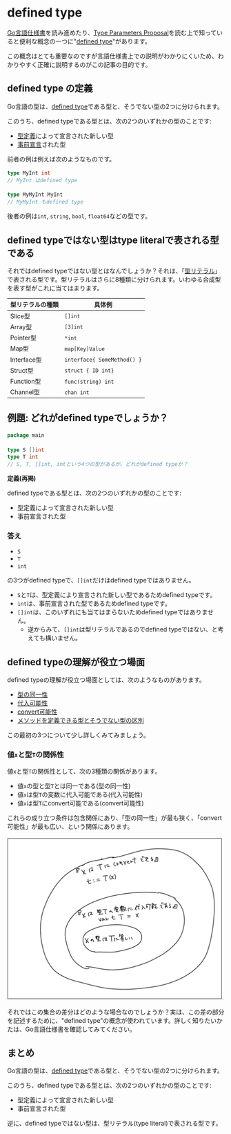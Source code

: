 # defined type

[Go言語仕様書](https://golang.org/ref/spec)を読み進めたり、[Type Parameters Proposal](https://go.googlesource.com/proposal/+/refs/heads/master/design/go2draft-type-parameters.md)を読む上で知っていると便利な概念の一つに"[defined type](https://golang.org/ref/spec#Type_definitions)"があります。

この概念はとても重要なのですが言語仕様書上での説明がわかりにくいため、わかりやすく正確に説明するのがこの記事の目的です。

## defined type の定義

Go言語の型は、[defined type](https://golang.org/ref/spec#Type_definitions)である型と、そうでない型の2つに分けられます。

このうち、defined typeである型とは、次の2つのいずれかの型のことです:

- [型定義](https://golang.org/ref/spec#Type_definitions)によって宣言された新しい型
- [事前宣言](https://golang.org/ref/spec#Predeclared_identifiers)された型

前者の例は例えば次のようなものです。

```go
type MyInt int
// MyInt はdefined type

type MyMyInt MyInt
// MyMyInt もdefined type
```

後者の例は`int`, `string`, `bool`, `float64`などの型です。


## defined typeではない型はtype literalで表される型である

それではdefined typeではない型とはなんでしょうか？それは、「[型リテラル](https://golang.org/ref/spec#TypeLit)」で表される型です。型リテラルはさらに8種類に分けられます。いわゆる合成型を表す型がこれに当てはまります。

| 型リテラルの種類 | 具体例 |
| ---- | ---- |
| Slice型 | `[]int` | 
| Array型| `[3]int`| 
| Pointer型| `*int`| 
| Map型| `map[Key]Value`| 
| Interface型| `interface{ SomeMethod() }`| 
| Struct型| `struct { ID int}`| 
| Function型| `func(string) int`| 
| Channel型| `chan int`| 

## 例題: どれがdefined typeでしょうか？

```go
package main

type S []int
type T int
// S, T, []int, intという4つの型があるが、どれがdefined typeか？
```

**定義(再掲)**

defined typeである型とは、次の2つのいずれかの型のことです:

- 型定義によって宣言された新しい型
- 事前宣言された型

### 答え

- `S`
- `T`
- `int`

の3つがdefined typeで、`[]int`だけはdefined typeではありません。

- `S`と`T`は、型定義により宣言された新しい型であるためdefined typeです。
- `int`は、事前宣言された型であるためdefined typeです。
- `[]int`は、このいずれにも当てはまらないためdefined typeではありません。
  - 逆からみて、`[]int`は型リテラルであるのでdefined typeではない、と考えても構いません。

## defined typeの理解が役立つ場面

defined typeの理解が役立つ場面としては、次のようなものがあります。

- [型の同一性](https://golang.org/ref/spec#Type_identity)
- [代入可能性](https://golang.org/ref/spec#Assignability)
- [convert可能性](https://golang.org/ref/spec#Conversions)
- [メソッドを定義できる型とそうでない型の区別](https://golang.org/ref/spec#Method_declarations)

この最初の3つについて少し詳しくみてみましょう。

### 値`x`と型`T`の関係性

値`x`と型`T`の関係性として、次の3種類の関係があります。

- 値`x`の型と型`T`とは同一である(型の同一性)
- 値`x`は型`T`の変数に代入可能である(代入可能性)
- 値`x`は型`T`にconvert可能である(convert可能性)

これらの成り立つ条件は包含関係にあり、「型の同一性」が最も狭く、「convert可能性」が最も広い、という関係にあります。

![値xと型Tの関係性](./go-definedtypes.png)


それではこの集合の差分はどのような場合なのでしょうか？実は、この差の部分を記述するために、"defined type"の概念が使われています。詳しく知りたいかたは、Go言語仕様書を確認してみてください。

## まとめ

Go言語の型は、[defined type](https://golang.org/ref/spec#Type_definitions)である型と、そうでない型の2つに分けられます。

このうち、defined typeである型とは、次の2つのいずれかの型のことです:

- 型定義によって宣言された新しい型
- 事前宣言された型

逆に、defined typeではない型は、型リテラル(type literal)で表される型です。



